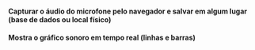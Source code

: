 #### Capturar o áudio do microfone pelo navegador e salvar em algum lugar (base de dados ou local físico)
#### Mostra o gráfico sonoro em tempo real (linhas e barras)
